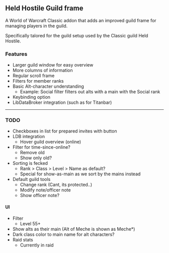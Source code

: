 ## Held Hostile Guild frame

A World of Warcraft Classic addon that adds an improved guild frame for managing players in the guild.

Specifically talored for the guild setup used by the Classic guild Held Hostile.

### Features
- Larger guild window for easy overview
- More columns of information
- Regular scroll frame
- Filters for member ranks
- Basic Alt-character understanding
  - Example: Social filter filters out alts with a main with the Social rank
- Keybinding option
- LibDataBroker integration (such as for Titanbar)

---

### TODO
- Checkboxes in list for prepared invites with button
- LDB integration
  - Hover guild overview (online)
- Filter for time-since-online?
  - Remove old
  - Show only old?
- Sorting is fecked
  - Rank > Class > Level > Name as default?
  - Special for show-as-main as we sort by the mains instead
- Default guild tools
  - Change rank (Cant, its protected..)
  - Modify note/officer note
  - Show officer note?

#### UI
- Filter
  - Level 55+
- Show alts as their main (Alt of Meche is shown as Meche*)
- Dark class color to main name for alt characters?
- Raid stats
  - Currently in raid
